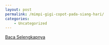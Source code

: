 ```yaml
---
layout: post
permalink: /mimpi-gigi-copot-pada-siang-hari/
categories:
    - Uncategorized
---
```


[Baca Selengkapnya](/03)